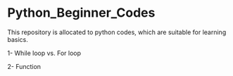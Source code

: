 # Python_Beginner_Codes
This repository is allocated to python codes, which are suitable for learning basics.

1- While loop vs. For loop

2- Function
